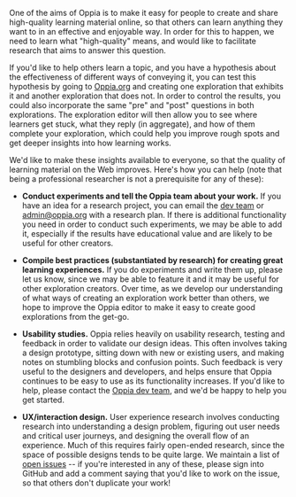 One of the aims of Oppia is to make it easy for people to create and share high-quality learning material online, so that others can learn anything they want to in an effective and enjoyable way. In order for this to happen, we need to learn what "high-quality" means, and would like to facilitate research that aims to answer this question.

If you'd like to help others learn a topic, and you have a hypothesis about the effectiveness of different ways of conveying it, you can test this hypothesis by going to [Oppia.org](https://www.oppia.org) and creating one exploration that exhibits it and another exploration that does not. In order to control the results, you could also incorporate the same "pre" and "post" questions in both explorations. The exploration editor will then allow you to see where learners get stuck, what they reply (in aggregate), and how of them complete your exploration, which could help you improve rough spots and get deeper insights into how learning works.

We'd like to make these insights available to everyone, so that the quality of learning material on the Web improves. Here's how you can help (note that being a professional researcher is not a prerequisite for any of these):

  * **Conduct experiments and tell the Oppia team about your work.** If you have an idea for a research project, you can email the [dev team](https://groups.google.com/forum/#!forum/oppia-dev) or admin@oppia.org with a research plan. If there is additional functionality you need in order to conduct such experiments, we may be able to add it, especially if the results have educational value and are likely to be useful for other creators.

  * **Compile best practices (substantiated by research) for creating great learning experiences.** If you do experiments and write them up, please let us know, since we may be able to feature it and it may be useful for other exploration creators. Over time, as we develop our understanding of what ways of creating an exploration work better than others, we hope to improve the Oppia editor to make it easy to create good explorations from the get-go.

  * **Usability studies.** Oppia relies heavily on usability research, testing and feedback in order to validate our design ideas. This often involves taking a design prototype, sitting down with new or existing users, and making notes on stumbling blocks and confusion points. Such feedback is very useful to the designers and developers, and helps ensure that Oppia continues to be easy to use as its functionality increases. If you'd like to help, please contact the [Oppia dev team](https://groups.google.com/forum/#!forum/oppia-dev), and we'd be happy to help you get started.

  * **UX/interaction design.** User experience research involves conducting research into understanding a design problem, figuring out user needs and critical user journeys, and designing the overall flow of an experience. Much of this requires fairly open-ended research, since the space of possible designs tends to be quite large. We maintain a list of [open issues](https://github.com/oppia/oppia/labels/TODO%3A%20design%20%28UX%29) -- if you're interested in any of these, please sign into GitHub and add a comment saying that you'd like to work on the issue, so that others don't duplicate your work!